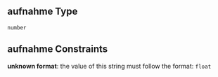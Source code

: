 ## aufnahme Type

`number`

## aufnahme Constraints

**unknown format**: the value of this string must follow the format: `float`
